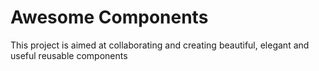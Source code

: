 # Awesome Components

This project is aimed at collaborating and creating beautiful, elegant and useful reusable components 